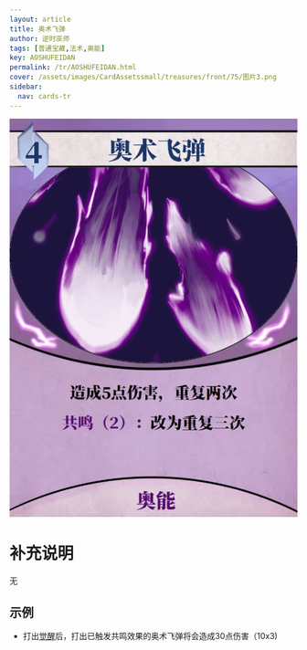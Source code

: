 ```yaml
---
layout: article
title: 奥术飞弹
author: 逆时巫师
tags: [普通宝藏,法术,奥能]
key: AOSHUFEIDAN
permalink: /tr/AOSHUFEIDAN.html
cover: /assets/images/CardAssetssmall/treasures/front/75/图片3.png
sidebar:
  nav: cards-tr
---
```

![](/assets/images/CardAssets/treasures/front/75/图片3.png)

# 补充说明
无


## 示例
* 打出[觉醒](/tr/JUEXING.html)后，打出已触发共鸣效果的奥术飞弹将会造成30点伤害（10x3)